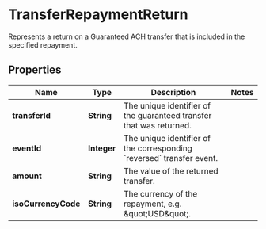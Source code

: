 

# TransferRepaymentReturn

Represents a return on a Guaranteed ACH transfer that is included in the specified repayment.

## Properties

| Name | Type | Description | Notes |
|------------ | ------------- | ------------- | -------------|
|**transferId** | **String** | The unique identifier of the guaranteed transfer that was returned. |  |
|**eventId** | **Integer** | The unique identifier of the corresponding &#x60;reversed&#x60; transfer event. |  |
|**amount** | **String** | The value of the returned transfer. |  |
|**isoCurrencyCode** | **String** | The currency of the repayment, e.g. \&quot;USD\&quot;. |  |



